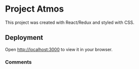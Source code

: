 # Project Atmos

This project was created with React/Redux and styled with CSS.

## Deployment

Open [http://localhost:3000](http://localhost:3000) to view it in your browser.

### Comments
